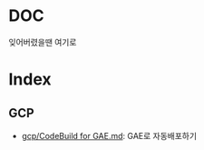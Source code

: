 # DOC
잊어버렸을땐 여기로

# Index

## GCP
* [gcp/CodeBuild for GAE.md](gcp/CodeBuild%20for%20GAE.md): GAE로 자동배포하기
